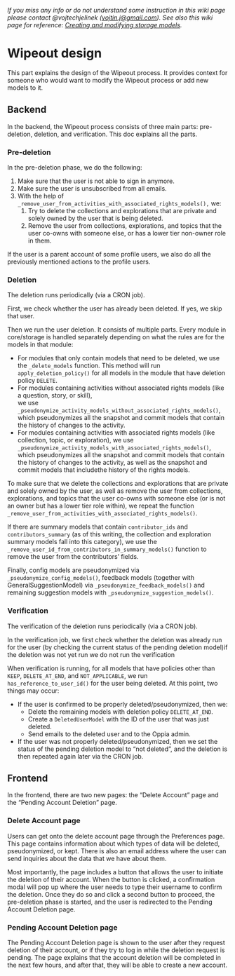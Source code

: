 _If you miss any info or do not understand some instruction in this wiki page please contact @vojtechjelinek (vojtin.j@gmail.com). See also this wiki page for reference: [Creating and modifying storage models](https://github.com/oppia/oppia/wiki/Creating-and-modifying-storage-models)._


# Wipeout design

This part explains the design of the Wipeout process. It provides context for someone who would want to modify the Wipeout process or add new models to it.


## Backend

In the backend, the Wipeout process consists of three main parts: pre-deletion, deletion, and verification. This doc explains all the parts.


### Pre-deletion

In the pre-deletion phase, we do the following:



1. Make sure that the user is not able to sign in anymore.
2. Make sure the user is unsubscribed from all emails.
3. With the help of `_remove_user_from_activities_with_associated_rights_models(),` we:
    1. Try to delete the collections and explorations that are private and solely owned by the user that is being deleted.
    2. Remove the user from collections, explorations, and topics that the user co-owns with someone else, or has a lower tier non-owner role in them. 

If the user is a parent account of some profile users, we also do all the previously mentioned actions to the profile users.


### Deletion

The deletion runs periodically (via a CRON job).

First, we check whether the user has already been deleted. If yes, we skip that user.

Then we run the user deletion. It consists of multiple parts. Every module in core/storage is handled separately depending on what the rules are for the models in that module:



*   For modules that only contain models that need to be deleted, we use the `_delete_models` function. This method will run `apply_deletion_policy()` for all models in the module that have deletion policy `DELETE`.
*   For modules containing activities without associated rights models (like a question, story, or skill),  \
we use `_pseudonymize_activity_models_without_associated_rights_models()`, which pseudonymizes all the snapshot and commit models that contain the history of changes to the activity. 
*   For modules containing activities with associated rights models (like collection, topic, or exploration), we use `_pseudonymize_activity_models_with_associated_rights_models()`, which pseudonymizes all the snapshot and commit models that contain the history of changes to the activity, as well as the snapshot and commit models that includethe history of the rights models.

To make sure that we delete the collections and explorations that are private and solely owned by the user, as well as remove the user from collections, explorations, and topics that the user co-owns with someone else (or is not an owner but has a lower tier role within), we repeat the function `_remove_user_from_activities_with_associated_rights_models()`.

If there are summary models that contain `contributor_ids` and `contributors_summary` (as of this writing, the collection and exploration summary models fall into this category), we use the `_remove_user_id_from_contributors_in_summary_models()` function to remove the user from the contributors’ fields.

Finally, config models are pseudonymized via `_pseudonymize_config_models()`, feedback models (together with GeneralSuggestionModel) via `_pseudonymize_feedback_models()` and remaining suggestion models with `_pseudonymize_suggestion_models()`.


### Verification

The verification of the deletion runs periodically (via a CRON job). 

In the verification job, we first check whether the deletion was already run for the user (by checking the current status of the pending deletion model)if the deletion was not yet run we do not run the verification

When verification is running, for all models that have policies other than `KEEP`, `DELETE_AT_END`, and `NOT_APPLICABLE`, we run `has_reference_to_user_id()` for the user being deleted. At this point, two things may occur:



*   If the user is confirmed to be properly deleted/pseudonymized, then we:
    *   Delete the remaining models with deletion policy `DELETE_AT_END`.
    *   Create a `DeletedUserModel` with the ID of the user that was just deleted.
    *   Send emails to the deleted user and to the Oppia admin.
*   If the user was not properly deleted/pseudonymized, then we set the status of the pending deletion model to “not deleted”, and the deletion is then repeated again later via the CRON job.


## Frontend

In the frontend, there are two new pages: the “Delete Account” page and the “Pending Account Deletion” page.


### Delete Account page

Users can get onto the delete account page through the Preferences page. This page contains information about which types of data will be deleted, pseudonymized, or kept. There is also an email address where the user can send inquiries about the data that we have about them. 

Most importantly, the page includes a button that allows the user to initiate the deletion of their account. When the button is clicked, a confirmation modal will pop up where the user needs to type their username to confirm the deletion. Once they do so and click a second button to proceed, the pre-deletion phase is started, and the user is redirected to the Pending Account Deletion page.


### Pending Account Deletion page

The Pending Account Deletion page is shown to the user after they request deletion of their account, or if they try to log in while the deletion request is pending. The page explains that the account deletion will be completed in the next few hours, and after that, they will be able to create a new account.